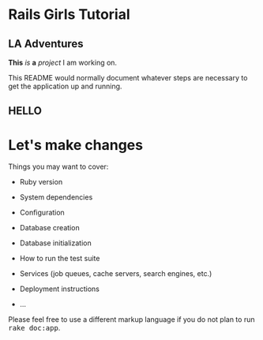 # Rails Girls Tutorial

## LA Adventures

__This__ _is_ **a** *project* I am working on.


This README would normally document whatever steps are necessary to get the
application up and running.
## HELLO
# Let's make changes
Things you may want to cover:

* Ruby version

* System dependencies

* Configuration

* Database creation

* Database initialization

* How to run the test suite

* Services (job queues, cache servers, search engines, etc.)

* Deployment instructions

* ...


Please feel free to use a different markup language if you do not plan to run
<tt>rake doc:app</tt>.
